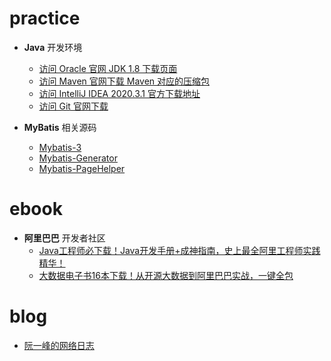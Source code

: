 practice
=====================================

* **Java** 开发环境
  * [访问 Oracle 官网 JDK 1.8 下载页面](http://www.oracle.com/technetwork/java/javase/downloads/jdk8-downloads-2133151.html)
  * [访问 Maven 官网下载 Maven 对应的压缩包](http://maven.apache.org/download.cgi)
  * [访问 IntelliJ IDEA 2020.3.1 官方下载地址](https://www.jetbrains.com/idea/download/#section=windows)
  * [访问 Git 官网下载](https://git-scm.com/download/win)
  
* **MyBatis** 相关源码
  * [Mybatis-3](https://github.com/mybatis/mybatis-3)
  * [Mybatis-Generator](https://github.com/mybatis/generator)
  * [Mybatis-PageHelper](https://github.com/pagehelper/Mybatis-PageHelper)


ebook
=====================================
* **阿里巴巴** 开发者社区
  * [Java工程师必下载！Java开发手册+成神指南，史上最全阿里工程师实践精华！](https://developer.aliyun.com/article/780111)
  * [大数据电子书16本下载！从开源大数据到阿里巴巴实战，一键全包](https://developer.aliyun.com/article/780113)


blog
=====================================
 * [阮一峰的网络日志](http://www.ruanyifeng.com/blog/)

